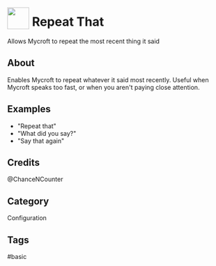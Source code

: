 # <img src='https://raw.githack.com/FortAwesome/Font-Awesome/master/svgs/solid/reply.svg' card_color='#2D44AC' width='50' height='50' style='vertical-align:bottom'/> Repeat That
Allows Mycroft to repeat the most recent thing it said

## About
Enables Mycroft to repeat whatever it said most recently. Useful when Mycroft speaks too fast, or when you aren't paying close attention.


## Examples
* "Repeat that"
* "What did you say?"
* "Say that again"

## Credits
@ChanceNCounter

## Category
Configuration

## Tags
#basic
